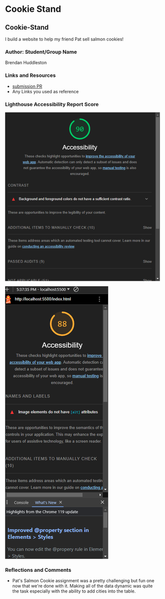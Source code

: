 # Cookie Stand

## Cookie-Stand

I build a website to help my friend Pat sell salmon cookies!

### Author: Student/Group Name

Brendan Huddleston

### Links and Resources

* [submission PR](http://xyz.com)
* Any Links you used as reference

### Lighthouse Accessibility Report Score

![lighthouseScore](lighthouselab06.png)

![lighthouseScore#2](lighthouselab10.png)

### Reflections and Comments

- Pat's Salmon Cookie assignment was a pretty challenging but fun one now that we're done with it.  Making all of the data dynamic was quite the task especially with the ability to add cities into the table.
